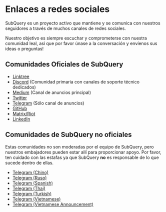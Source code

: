# Enlaces a redes sociales

SubQuery es un proyecto activo que mantiene y se comunica con nuestros seguidores a través de muchos canales de redes sociales.

Nuestro objetivo es siempre escuchar y comprometerse con nuestra comunidad leal, así que por favor únase a la conversación y envíenos sus ideas o preguntas!

## Comunidades Oficiales de SubQuery

- [Linktree](https://linktr.ee/subquerynetwork)
- [Discord](https://discord.com/invite/subquery) (Comunidad primaria con canales de soporte técnico dedicados)
- [Medium](https://subquery.medium.com) (Canal de anuncios principal)
- [Twitter](https://twitter.com/subquerynetwork)
- [Telegram](https://t.me/subquerynetwork) (Sólo canal de anuncios)
- [GitHub](https://github.com/SubQuery/subql)
- [Matrix/Riot](https://matrix.to/#/#subquery:matrix.org)
- [LinkedIn](https://www.linkedin.com/company/subquery)

## Comunidades de SubQuery no oficiales

Estas comunidades no son moderadas por el equipo de SubQuery, pero nuestros embajadores pueden estar allí para proporcionar apoyo. Por favor, ten cuidado con las estafas ya que SubQuery **no** es responsable de lo que sucede dentro de ellas.

- [Telegram (Chino)](https://t.me/subquerychina)
- [Telegram (Ruso)](https://t.me/SubQuery_russia)
- [Telegram (Spanish)](https://t.me/SubQueryES)
- [Telegram (Thai)](https://t.me/subquerynetworkthai)
- [Telegram (Turkish)](https://t.me/subquery_TR)
- [Telegram (Vietnamese)](https://t.me/subqueryvietnam)
- [Telegram (Vietnamese Announcement)](https://t.me/subqueryannvn)
